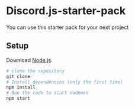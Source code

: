 # Discord.js-starter-pack
You can use this starter pack for your next project
## Setup
Download [Node.js](https://nodejs.org/en/download/).
``` bash
# clone the repository
git clone 
# Install dependencies (only the first time)
npm install
# Run the code to start nodemon
npm start

```
